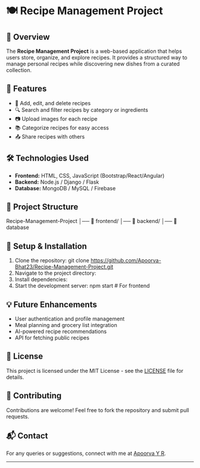 # 🍽️ Recipe Management Project

## 📌 Overview
The **Recipe Management Project** is a web-based application that helps users store, organize, and explore recipes. It provides a structured way to manage personal recipes while discovering new dishes from a curated collection.

## 🚀 Features
- 📝 Add, edit, and delete recipes
- 🔍 Search and filter recipes by category or ingredients
- 📷 Upload images for each recipe
- 📚 Categorize recipes for easy access
- 📤 Share recipes with others

## 🛠️ Technologies Used
- **Frontend:** HTML, CSS, JavaScript (Bootstrap/React/Angular)
- **Backend:** Node.js / Django / Flask
- **Database:** MongoDB / MySQL / Firebase

## 📂 Project Structure
Recipe-Management-Project │── 📂 frontend/ │── 📂 backend/ │── 📂 database


## 🔧 Setup & Installation
1. Clone the repository:
git clone https://github.com/Apoorva-Bhat23/Recipe-Management-Project.git
2. Navigate to the project directory:
3. Install dependencies:
4. Start the development server: npm start # For frontend

## 💡 Future Enhancements
- User authentication and profile management
- Meal planning and grocery list integration
- AI-powered recipe recommendations
- API for fetching public recipes

## 📜 License
This project is licensed under the MIT License - see the [LICENSE](LICENSE) file for details.

## 🤝 Contributing
Contributions are welcome! Feel free to fork the repository and submit pull requests.

## 📬 Contact
For any queries or suggestions, connect with me at [Apoorva Y R](https://github.com/Apoorva-Bhat23).

---
